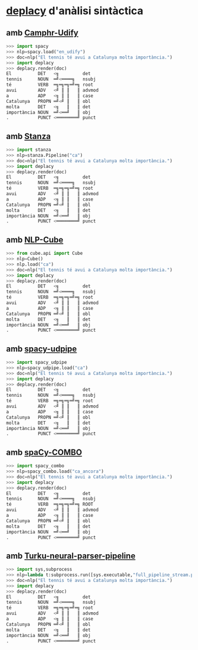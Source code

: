 # [deplacy](https://koichiyasuoka.github.io/deplacy/) d'anàlisi sintàctica

## amb [Camphr-Udify](https://camphr.readthedocs.io/en/latest/notes/udify.html)

```py
>>> import spacy
>>> nlp=spacy.load("en_udify")
>>> doc=nlp("El tennis té avui a Catalunya molta importància.")
>>> import deplacy
>>> deplacy.render(doc)
El          DET   <╗         det
tennis      NOUN  ═╝<════╗   nsubj
té          VERB  ═╗═╗═╗═╝═╗ root
avui        ADV   <╝ ║ ║   ║ advmod
a           ADP   <╗ ║ ║   ║ case
Catalunya   PROPN ═╝<╝ ║   ║ obl
molta       DET   <╗   ║   ║ det
importància NOUN  ═╝<══╝   ║ obj
.           PUNCT <════════╝ punct
```

## amb [Stanza](https://stanfordnlp.github.io/stanza)

```py
>>> import stanza
>>> nlp=stanza.Pipeline("ca")
>>> doc=nlp("El tennis té avui a Catalunya molta importància.")
>>> import deplacy
>>> deplacy.render(doc)
El          DET   <╗         det
tennis      NOUN  ═╝<════╗   nsubj
té          VERB  ═╗═╗═╗═╝═╗ root
avui        ADV   <╝ ║ ║   ║ advmod
a           ADP   <╗ ║ ║   ║ case
Catalunya   PROPN ═╝<╝ ║   ║ obl
molta       DET   <╗   ║   ║ det
importància NOUN  ═╝<══╝   ║ obj
.           PUNCT <════════╝ punct
```

## amb [NLP-Cube](https://github.com/Adobe/NLP-Cube)

```py
>>> from cube.api import Cube
>>> nlp=Cube()
>>> nlp.load("ca")
>>> doc=nlp("El tennis té avui a Catalunya molta importància.")
>>> import deplacy
>>> deplacy.render(doc)
El          DET   <╗         det
tennis      NOUN  ═╝<════╗   nsubj
té          VERB  ═╗═╗═╗═╝═╗ root
avui        ADV   <╝ ║ ║   ║ advmod
a           ADP   <╗ ║ ║   ║ case
Catalunya   PROPN ═╝<╝ ║   ║ obl
molta       DET   <╗   ║   ║ det
importància NOUN  ═╝<══╝   ║ obj
.           PUNCT <════════╝ punct
```

## amb [spacy-udpipe](https://github.com/TakeLab/spacy-udpipe)

```py
>>> import spacy_udpipe
>>> nlp=spacy_udpipe.load("ca")
>>> doc=nlp("El tennis té avui a Catalunya molta importància.")
>>> import deplacy
>>> deplacy.render(doc)
El          DET   <╗         det
tennis      NOUN  ═╝<════╗   nsubj
té          VERB  ═╗═╗═╗═╝═╗ root
avui        ADV   <╝ ║ ║   ║ advmod
a           ADP   <╗ ║ ║   ║ case
Catalunya   PROPN ═╝<╝ ║   ║ obl
molta       DET   <╗   ║   ║ det
importància NOUN  ═╝<══╝   ║ obj
.           PUNCT <════════╝ punct
```

## amb [spaCy-COMBO](https://github.com/KoichiYasuoka/spaCy-COMBO)

```py
>>> import spacy_combo
>>> nlp=spacy_combo.load("ca_ancora")
>>> doc=nlp("El tennis té avui a Catalunya molta importància.")
>>> import deplacy
>>> deplacy.render(doc)
El          DET   <╗         det
tennis      NOUN  ═╝<════╗   nsubj
té          VERB  ═╗═╗═╗═╝═╗ ROOT
avui        ADV   <╝ ║ ║   ║ advmod
a           ADP   <╗ ║ ║   ║ case
Catalunya   PROPN ═╝<╝ ║   ║ obl
molta       DET   <╗   ║   ║ det
importància NOUN  ═╝<══╝   ║ obj
.           PUNCT <════════╝ punct
```

## amb [Turku-neural-parser-pipeline](https://turkunlp.org/Turku-neural-parser-pipeline/)

```py
>>> import sys,subprocess
>>> nlp=lambda t:subprocess.run([sys.executable,"full_pipeline_stream.py","--gpu","-1","--conf","models_ca_ancora/pipelines.yaml"],cwd="Turku-neural-parser-pipeline",input=t,encoding="utf-8",stdout=subprocess.PIPE).stdout
>>> doc=nlp("El tennis té avui a Catalunya molta importància.")
>>> import deplacy
>>> deplacy.render(doc)
El          DET   <╗         det
tennis      NOUN  ═╝<════╗   nsubj
té          VERB  ═╗═╗═╗═╝═╗ root
avui        ADV   <╝ ║ ║   ║ advmod
a           ADP   <╗ ║ ║   ║ case
Catalunya   PROPN ═╝<╝ ║   ║ obl
molta       DET   <╗   ║   ║ det
importància NOUN  ═╝<══╝   ║ obj
.           PUNCT <════════╝ punct
```


